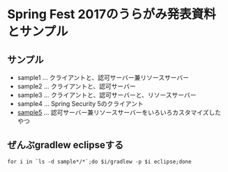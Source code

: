 # Spring Fest 2017のうらがみ発表資料とサンプル

## サンプル

* sample1 ... クライアントと、認可サーバー兼リソースサーバー
* sample2 ... クライアントと、認可サーバー
* sample3 ... クライアントと、認可サーバーと、リソースサーバー
* sample4 ... Spring Security 5のクライアント
* [sample5](./sample5/README.md) ... 認可サーバー兼リソースサーバーをいろいろカスタマイズしたやつ

## ぜんぶgradlew eclipseする

```console
for i in `ls -d sample*/*`;do $i/gradlew -p $i eclipse;done
```

